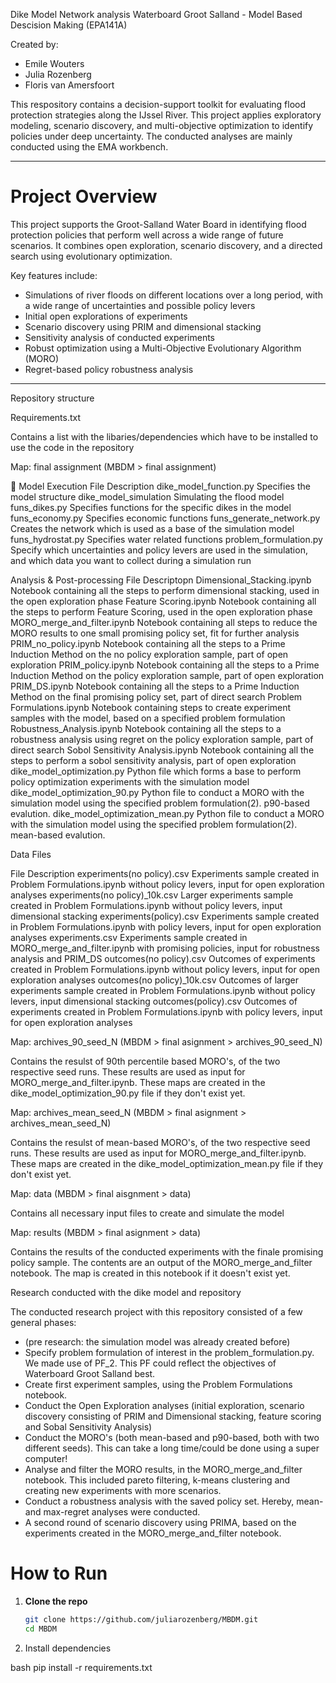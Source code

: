 Dike Model Network analysis Waterboard Groot Salland - Model Based Descision Making (EPA141A)

Created by:
- Emile Wouters
- Julia Rozenberg
- Floris van Amersfoort


This respository contains a decision-support toolkit for evaluating flood protection strategies along the IJssel River. This project applies exploratory modeling, scenario discovery, and multi-objective optimization to identify policies under deep uncertainty. The conducted analyses are mainly conducted using the EMA workbench. 

---

# Project Overview

This project supports the Groot-Salland Water Board in identifying flood protection policies that perform well across a wide range of future scenarios. It combines open exploration, scenario discovery, and a directed search using evolutionary optimization.

Key features include:

- Simulations of river floods on different locations over a long period, with a wide range of uncertainties and possible policy levers
- Initial open explorations of experiments
- Scenario discovery using PRIM and dimensional stacking
- Sensitivity analysis of conducted experiments
- Robust optimization using a Multi-Objective Evolutionary Algorithm (MORO)
- Regret-based policy robustness analysis

---

Repository structure

Requirements.txt

Contains a list with the libaries/dependencies which have to be installed to use the code in the repository


Map: final assignment (MBDM > final assignment)

🔧 Model Execution                  File	Description
dike_model_function.py	        Specifies the model structure
dike_model_simulation	          Simulating the flood model
funs_dikes.py	                  Specifies functions for the specific dikes in the model
funs_economy.py                 Specifies economic functions
funs_generate_network.py        Creates the network which is used as a base of the simulation model
funs_hydrostat.py               Specifies water related functions
problem_formulation.py          Specify which uncertainties and policy levers are used in the simulation, and which data you want to collect during a simulation run

Analysis & Post-processing
File	                            Descriptopn
Dimensional_Stacking.ipynb        Notebook containing all the steps to perform dimensional stacking, used in the open exploration phase
Feature Scoring.ipynb             Notebook containing all the steps to perform Feature Scoring, used in the open exploration phase
MORO_merge_and_filter.ipynb       Notebook containing all steps to reduce the MORO results to one small promising policy set, fit for further analysis
PRIM_no_policy.ipynb              Notebook containing all the steps to a Prime Induction Method on the no policy exploration sample, part of open exploration
PRIM_policy.ipynb                 Notebook containing all the steps to a Prime Induction Method on the policy exploration sample, part of open exploration
PRIM_DS.ipynb                     Notebook containing all the steps to a Prime Induction Method on the final promising policy set, part of direct search
Problem Formulations.ipynb        Notebook containing steps to create experiment samples with the model, based on a specified problem formulation
Robustness_Analysis.ipynb         Notebook containing all the steps to a robustness analysis using regret on the policy exploration sample, part of direct search
Sobol Sensitivity Analysis.ipynb  Notebook containing all the steps to perform a sobol sensitivity analysis, part of open exploration
dike_model_optimization.py        Python file which forms a base to perform policy optimization experiments with the simulation model 
dike_model_optimization_90.py     Python file to conduct a MORO with the simulation model using the specified problem formulation(2). p90-based evalution. 
dike_model_optimization_mean.py     Python file to conduct a MORO with the simulation model using the specified problem formulation(2). mean-based evalution. 



Data Files

File                              Description
experiments(no policy).csv        Experiments sample created in Problem Formulations.ipynb without policy levers, input for open exploration analyses
experiments(no policy)_10k.csv    Larger experiments sample created in Problem Formulations.ipynb without policy levers, input dimensional stacking
experiments(policy).csv           Experiments sample created in Problem Formulations.ipynb with policy levers, input for open exploration analyses
experiments.csv                   Experiments sample created in MORO_merge_and_filter.ipynb with promising policies, input for robustness analysis and PRIM_DS
outcomes(no policy).csv           Outcomes of experiments created in Problem Formulations.ipynb without policy levers, input for open exploration analyses
outcomes(no policy)_10k.csv       Outcomes of larger experiments sample created in Problem Formulations.ipynb without policy levers, input dimensional stacking
outcomes(policy).csv              Outcomes of experiments created in Problem Formulations.ipynb with policy levers, input for open exploration analyses

Map: archives_90_seed_N (MBDM > final asignment > archives_90_seed_N)

Contains the resulst of 90th percentile based MORO's, of the two respective seed runs. These results are used as input for MORO_merge_and_filter.ipynb. These maps are created in the dike_model_optimization_90.py file if they don't exist yet.


Map: archives_mean_seed_N (MBDM > final asignment > archives_mean_seed_N)

Contains the resulst of mean-based MORO's, of the two respective seed runs. These results are used as input for MORO_merge_and_filter.ipynb. These maps are created in the dike_model_optimization_mean.py file if they don't exist yet.


Map: data (MBDM > final aisgnment > data)

Contains all necessary input files to create and simulate the model


Map: results (MBDM > final asignment > data)

Contains the results of the conducted experiments with the finale promising policy sample. The contents are an output of the MORO_merge_and_filter notebook. The map is created in this notebook if it doesn't exist yet. 


Research conducted with the dike model and repository

The conducted research project with this repository consisted of a few general phases:
- (pre research: the simulation model was already created before)
- Specify problem formulation of interest in the problem_formulation.py. We made use of PF_2. This PF could reflect the objectives of Waterboard Groot Salland best.
- Create first experiment samples, using the Problem Formulations notebook.
- Conduct the Open Exploration analyses (initial exploration, scenario discovery consisting of PRIM and Dimensional stacking, feature scoring and Sobal Sensitivity Analysis)
- Conduct the MORO's (both mean-based and p90-based, both with two different seeds). This can take a long time/could be done using a super computer!
- Analyse and filter the MORO results, in the MORO_merge_and_filter notebook. This included pareto filtering, k-means clustering and creating new experiments with more scenarios.
- Conduct a robustness analysis with the saved policy set. Hereby, mean- and max-regret analyses were conducted.
- A second round of scenario discovery using PRIMA, based on the experiments created in the MORO_merge_and_filter notebook.




# How to Run

1. **Clone the repo**
   ```bash
   git clone https://github.com/juliarozenberg/MBDM.git
   cd MBDM

2. Install dependencies

bash
pip install -r requirements.txt




